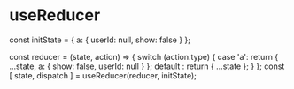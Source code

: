 # useReducer

const initState = {
    a: { userId: null, show: false }
};

const reducer = (state, action) => {
    switch (action.type) {
        case 'a':
            return { ...state, a: { show: false, userId: null } };
        default :
            return { ...state };
    }
};
const [ state, dispatch ] = useReducer(reducer, initState);